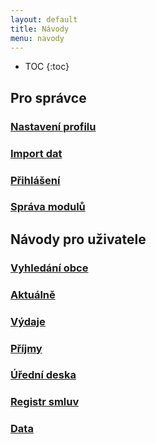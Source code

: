 ```yaml
---
layout: default
title: Návody
menu: navody
---
```


* TOC
{:toc}

## Pro správce

### [Nastavení profilu](./obce/nastaveni-profilu)

### [Import dat](./obce/import)

### [Přihlášení](./obce/prihlaseni)

### [Správa modulů](./obce/sprava-modulu)

## Návody pro uživatele

### [Vyhledání obce](./uzivatele/vyhledani-obce)

### [Aktuálně](./uzivatele/aktualne)

### [Výdaje](./uzivatele/vydaje)

### [Příjmy](./uzivatele/prijmy)

### [Úřední deska](./uzivatele/uredni-deska)

### [Registr smluv](./uzivatele/registr-smluv)

### [Data](./uzivatele/data)
